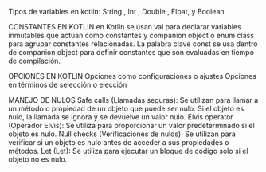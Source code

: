 Tipos de variables en kotlin:
 String , Int , Double , Float, y Boolean

CONSTANTES EN KOTLIN
en Kotlin se usan val para declarar variables inmutables que actúan como constantes y
companion object o enum class para agrupar constantes relacionadas. La palabra clave const
se usa dentro de companion object para definir constantes que son evaluadas en tiempo de compilación.

OPCIONES EN KOTLIN
Opciones como configuraciones o ajustes
Opciones en términos de selección o elección

MANEJO DE NULOS
Safe calls (Llamadas seguras): Se utilizan para llamar a un método o propiedad de un objeto que puede ser nulo. Si el objeto es nulo, la llamada se ignora y se devuelve un valor nulo.
Elvis operator (Operador Elvis): Se utiliza para proporcionar un valor predeterminado si el objeto es nulo.
Null checks (Verificaciones de nulos): Se utilizan para verificar si un objeto es nulo antes de acceder a sus propiedades o métodos.
Let (Let): Se utiliza para ejecutar un bloque de código solo si el objeto no es nulo.
